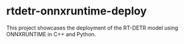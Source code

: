 # rtdetr-onnxruntime-deploy
This project showcases the deployment of the RT-DETR model using ONNXRUNTIME in C++ and Python.
